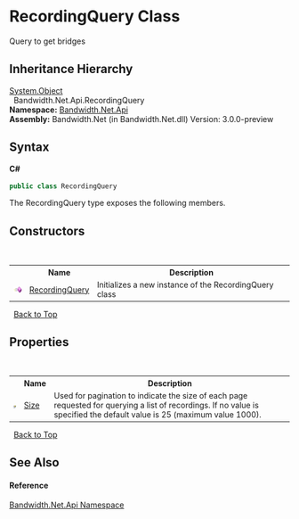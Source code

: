 ﻿# RecordingQuery Class
 

Query to get bridges


## Inheritance Hierarchy
<a href="http://msdn2.microsoft.com/en-us/library/e5kfa45b" target="_blank">System.Object</a><br />&nbsp;&nbsp;Bandwidth.Net.Api.RecordingQuery<br />
**Namespace:**&nbsp;<a href ="N_Bandwidth_Net_Api.md">Bandwidth.Net.Api</a><br />**Assembly:**&nbsp;Bandwidth.Net (in Bandwidth.Net.dll) Version: 3.0.0-preview

## Syntax

**C#**<br />
``` C#
public class RecordingQuery
```

The RecordingQuery type exposes the following members.


## Constructors
&nbsp;<table><tr><th></th><th>Name</th><th>Description</th></tr><tr><td>![Public method](media/pubmethod.gif "Public method")</td><td><a href ="M_Bandwidth_Net_Api_RecordingQuery__ctor.md">RecordingQuery</a></td><td>
Initializes a new instance of the RecordingQuery class</td></tr></table>&nbsp;
<a href="#recordingquery-class">Back to Top</a>

## Properties
&nbsp;<table><tr><th></th><th>Name</th><th>Description</th></tr><tr><td>![Public property](media/pubproperty.gif "Public property")</td><td><a href ="P_Bandwidth_Net_Api_RecordingQuery_Size.md">Size</a></td><td>
Used for pagination to indicate the size of each page requested for querying a list of recordings. If no value is specified the default value is 25 (maximum value 1000).</td></tr></table>&nbsp;
<a href="#recordingquery-class">Back to Top</a>

## See Also


#### Reference
<a href ="N_Bandwidth_Net_Api.md">Bandwidth.Net.Api Namespace</a><br />
